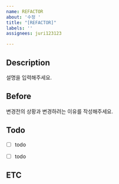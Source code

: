 ```yaml
---
name: REFACTOR
about: '수정 '
title: "[REFACTOR]"
labels: ''
assignees: juri123123

---
```


## Description
설명을 입력해주세요.

## Before
변경전의 상황과 변경하려는 이유를 작성해주세요.

## Todo
- [ ] todo
- [ ] todo


## ETC
